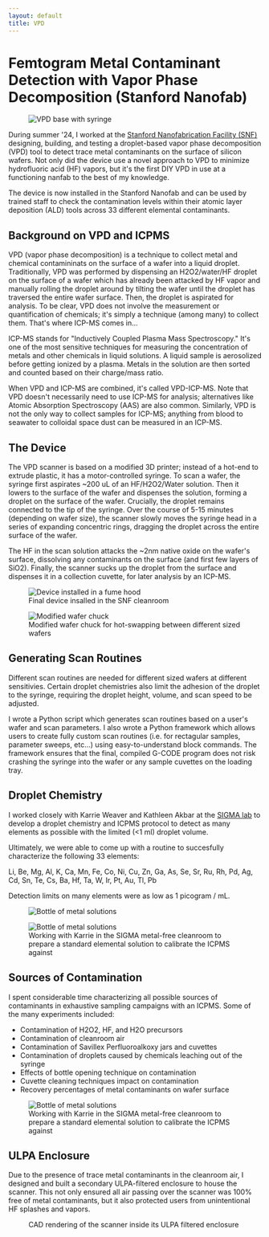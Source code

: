 ```yaml
---
layout: default
title: VPD
---
```


# Femtogram Metal Contaminant Detection with Vapor Phase Decomposition (Stanford Nanofab)

<figure class="center-figure">
    <img src="vpd_1.png" alt="VPD base with syringe">
    <figcaption></figcaption>
</figure>

During summer '24, I worked at the [Stanford Nanofabrication Facility (SNF)](https://nanolabs.stanford.edu/) designing, building, and testing a droplet-based vapor phase decomposition (VPD) tool to detect trace metal contaminants on the surface of silicon wafers. Not only did the device use a novel approach to VPD to minimize hydrofluoric acid (HF) vapors, but it's the first DIY VPD in use at a functioning nanfab to the best of my knowledge. 

The device is now installed in the Stanford Nanofab and can be used by trained staff to check the contamination levels within their atomic layer deposition (ALD) tools across 33 different elemental contaminants.

## Background on VPD and ICPMS
VPD (vapor phase decomposition) is a technique to collect metal and chemical contamininats on the surface of a wafer into a liquid droplet. Traditionally, VPD was performed by dispensing an H2O2/water/HF droplet on the surface of a wafer which has already been attacked by HF vapor and manually rolling the droplet around by tilting the wafer until the droplet has traversed the entire wafer surface. Then, the droplet is aspirated for analysis. To be clear, VPD does not involve the measurement or quantification of chemicals; it's simply a technique (among many) to collect them. That's where ICP-MS comes in...

ICP-MS stands for "Inductively Coupled Plasma Mass Spectroscopy." It's one of the most sensitive techniques for measuring the concentration of metals and other chemicals in liquid solutions. A liquid sample is aerosolized before getting ionized by a plasma. Metals in the solution are then sorted and counted based on their charge/mass ratio.

When VPD and ICP-MS are combined, it's called VPD-ICP-MS. Note that VPD doesn't necessarily need to use ICP-MS for analysis; alternatives like Atomic Absorption Spectroscopy (AAS) are also common. Similarly, VPD is not the only way to collect samples for ICP-MS; anything from blood to seawater to colloidal space dust can be measured in an ICP-MS.

## The Device

The VPD scanner is based on a modified 3D printer; instead of a hot-end to extrude plastic, it has a motor-controlled syringe. To scan a wafer, the syringe first aspirates ~200 uL of an HF/H2O2/Water solution. Then it lowers to the surface of the wafer and dispenses the solution, forming a droplet on the surface of the wafer. Crucially, the droplet remains connected to the tip of the syringe. Over the course of 5-15 minutes (depending on wafer size), the scanner slowly moves the syringe head in a series of expanding concentric rings, dragging the droplet across the entire surface of the wafer. 

The HF in the scan solution attacks the ~2nm native oxide on the wafer's surface, dissolving any contaminants on the surface (and first few layers of SiO2). Finally, the scanner sucks up the droplet from the surface and dispenses it in a collection cuvette, for later analysis by an ICP-MS.

<figure class="center-figure">
    <img src="vpd_2.jpg" alt="Device installed in a fume hood">
    <figcaption>Final device insalled in the SNF cleanroom</figcaption>
</figure>

<figure class="center-figure">
    <img src="vpd_3.jpg" alt="Modified wafer chuck">
    <figcaption>Modified wafer chuck for hot-swapping between different sized wafers</figcaption>
</figure>

## Generating Scan Routines
Different scan routines are needed for different sized wafers at different sensitivies. Certain droplet chemistries also limit the adhesion of the droplet to the syringe, requiring the droplet height, volume, and scan speed to be adjusted. 

I wrote a Python script which generates scan routines based on a user's wafer and scan parameters. I also wrote a Python framework which allows users to create fully custom scan routines (i.e. for rectagular samples, parameter sweeps, etc...) using easy-to-understand block commands. The framework ensures that the final, compiled G-CODE program does not risk crashing the syringe into the wafer or any sample cuvettes on the loading tray.

## Droplet Chemistry
I worked closely with Karrie Weaver and Kathleen Akbar at the [SIGMA lab](https://sigmalab.stanford.edu/) to develop a droplet chemistry and ICPMS protocol to detect as many elements as possible with the limited (<1 ml) droplet volume. 

Ultimately, we were able to come up with a routine to succesfully characterize the following 33 elements:

Li, Be, Mg, Al, K, Ca, Mn, Fe, Co, Ni, Cu, Zn, Ga, As, Se, Sr, Ru, Rh, Pd, Ag, Cd, Sn, Te, Cs, Ba, Hf, Ta, W, Ir, Pt, Au, Tl, Pb

Detection limits on many elements were as low as 1 picogram / mL. 

<figure class="center-figure">
    <img src="vpd_5.jpg" alt="Bottle of metal solutions">
    <figcaption></figcaption>
</figure>

<figure class="center-figure">
    <img src="vpd_4.jpg" alt="Bottle of metal solutions">
    <figcaption>Working with Karrie in the SIGMA metal-free cleanroom to prepare a standard elemental solution to calibrate the ICPMS against</figcaption>
</figure>

## Sources of Contamination
I spent considerable time characterizing all possible sources of contaminants in exhaustive sampling campaigns with an ICPMS. Some of the many experiments included:

- Contamination of H2O2, HF, and H2O precursors
- Contamination of cleanroom air
- Contamination of Savillex Perfluoroalkoxy jars and cuvettes
- Contamination of droplets caused by chemicals leaching out of the syringe
- Effects of bottle opening technique on contamination
- Cuvette cleaning techniques impact on contamination
- Recovery percentages of metal contaminants on wafer surface

<figure class="center-figure">
    <img src="vpd_4.jpg" alt="Bottle of metal solutions">
    <figcaption>Working with Karrie in the SIGMA metal-free cleanroom to prepare a standard elemental solution to calibrate the ICPMS against</figcaption>
</figure>

## ULPA Enclosure

Due to the presence of trace metal contaminants in the cleanroom air, I designed and built a secondary ULPA-filtered enclosure to house the scanner. This not only ensured all air passing over the scanner was 100% free of metal contaminants, but it also protected users from unintentional HF splashes and vapors. 

<figure class="center-figure">
    <img src="vpd_6.png" alt="">
    <figcaption>CAD rendering of the scanner inside its ULPA filtered enclosure</figcaption>
</figure>